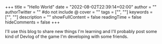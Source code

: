 +++
title = "Hello World"
date = "2022-08-02T22:39:14+02:00"
author = ""
authorTwitter = "" #do not include @
cover = ""
tags = ["", ""]
keywords = ["", ""]
description = ""
showFullContent = false
readingTime = false
hideComments = false
+++

I'll use this blog to share new things I'm learning and I'll probably post some kind of Devlog of the game I'm developing with some friends.